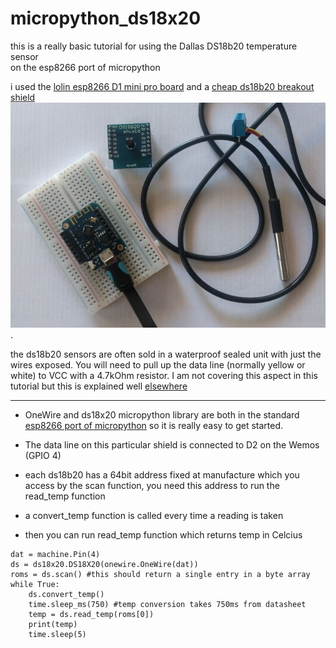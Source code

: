 # micropython_ds18x20

this is a really basic tutorial for using the Dallas DS18b20 temperature sensor  
on the esp8266 port of micropython

 i used the [lolin esp8266  D1 mini pro board](https://wiki.wemos.cc/products:d1:d1_mini_pro) and a [cheap ds18b20 breakout shield](https://www.aliexpress.com/item/DS18B20-Temperature-Sensor-Shield-For-Wemos-D1-Mini-Wemos-D1-Mini-Wifi-Extension-Board-Compatible-For/32806569797.html?spm=a2g0s.9042311.0.0.11e14c4dIqQPyq) 
![](ds18b20_pic.jpg). 

the ds18b20 sensors are often sold in a waterproof sealed unit with just the wires exposed.  You will need to pull up the data line (normally yellow or white) to VCC with a 4.7kOhm resistor. I am not covering this aspect in this tutorial but this is explained well [elsewhere](https://diyprojects.io/temperature-measurement-ds18b20-arduino-code-compatible-esp8266-esp32-publication-domoticz-http/)

--- 

- OneWire and ds18x20 micropython library are both in the standard [esp8266 port of micropython](https://micropython.org/download#esp8266) so it is really easy to get started.

- The data line on this particular shield is connected to D2 on the Wemos (GPIO 4)
- each ds18b20 has a 64bit address fixed at manufacture which you access by the scan function, you need this address to run the read_temp function 
- a convert_temp function is called every time a reading is taken
- then you can run read_temp function which returns temp in Celcius



```
dat = machine.Pin(4) 
ds = ds18x20.DS18X20(onewire.OneWire(dat))
roms = ds.scan() #this should return a single entry in a byte array
while True:
    ds.convert_temp()
    time.sleep_ms(750) #temp conversion takes 750ms from datasheet
    temp = ds.read_temp(roms[0])
    print(temp)
    time.sleep(5)
```

